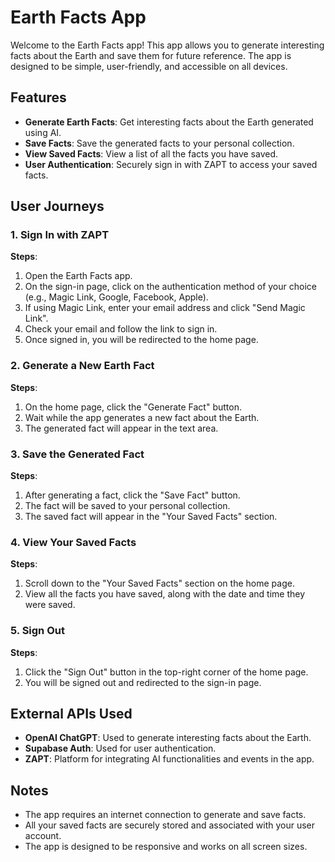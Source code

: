 # Earth Facts App

Welcome to the Earth Facts app! This app allows you to generate interesting facts about the Earth and save them for future reference. The app is designed to be simple, user-friendly, and accessible on all devices.

## Features

- **Generate Earth Facts**: Get interesting facts about the Earth generated using AI.
- **Save Facts**: Save the generated facts to your personal collection.
- **View Saved Facts**: View a list of all the facts you have saved.
- **User Authentication**: Securely sign in with ZAPT to access your saved facts.

## User Journeys

### 1. Sign In with ZAPT

**Steps**:

1. Open the Earth Facts app.
2. On the sign-in page, click on the authentication method of your choice (e.g., Magic Link, Google, Facebook, Apple).
3. If using Magic Link, enter your email address and click "Send Magic Link".
4. Check your email and follow the link to sign in.
5. Once signed in, you will be redirected to the home page.

### 2. Generate a New Earth Fact

**Steps**:

1. On the home page, click the "Generate Fact" button.
2. Wait while the app generates a new fact about the Earth.
3. The generated fact will appear in the text area.

### 3. Save the Generated Fact

**Steps**:

1. After generating a fact, click the "Save Fact" button.
2. The fact will be saved to your personal collection.
3. The saved fact will appear in the "Your Saved Facts" section.

### 4. View Your Saved Facts

**Steps**:

1. Scroll down to the "Your Saved Facts" section on the home page.
2. View all the facts you have saved, along with the date and time they were saved.

### 5. Sign Out

**Steps**:

1. Click the "Sign Out" button in the top-right corner of the home page.
2. You will be signed out and redirected to the sign-in page.

## External APIs Used

- **OpenAI ChatGPT**: Used to generate interesting facts about the Earth.
- **Supabase Auth**: Used for user authentication.
- **ZAPT**: Platform for integrating AI functionalities and events in the app.

## Notes

- The app requires an internet connection to generate and save facts.
- All your saved facts are securely stored and associated with your user account.
- The app is designed to be responsive and works on all screen sizes.
